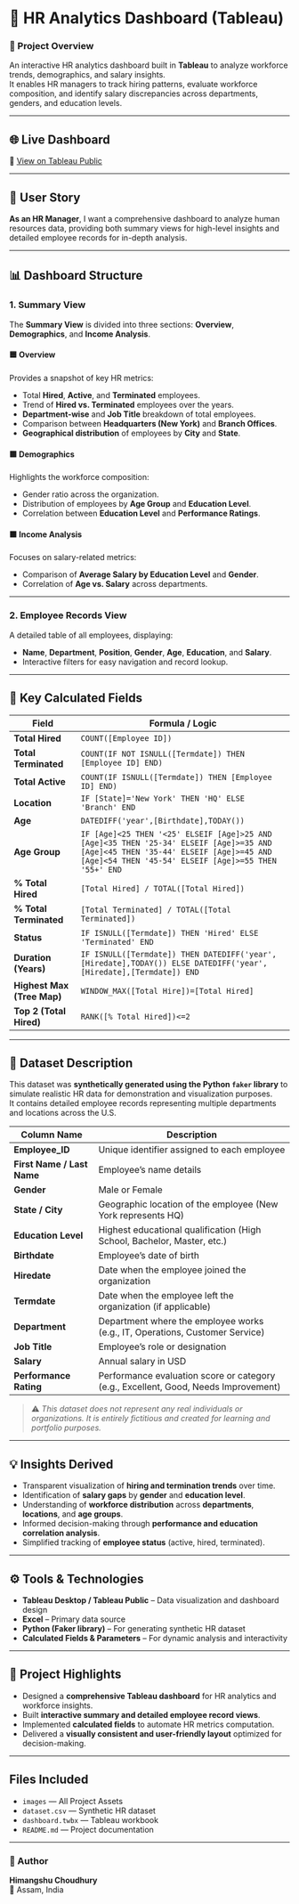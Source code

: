 # 🧩 HR Analytics Dashboard (Tableau)

### 📘 Project Overview
An interactive HR analytics dashboard built in **Tableau** to analyze workforce trends, demographics, and salary insights.  
It enables HR managers to track hiring patterns, evaluate workforce composition, and identify salary discrepancies across departments, genders, and education levels.

---

## 🌐 Live Dashboard
🔗 [View on Tableau Public](https://public.tableau.com/app/profile/himangshu.choudhury/viz/Human_Resource_Dashboard_Summary_Details/HRDetails) 

---

## 📖 User Story
**As an HR Manager**, I want a comprehensive dashboard to analyze human resources data, providing both summary views for high-level insights and detailed employee records for in-depth analysis.

---

## 📊 Dashboard Structure

### **1. Summary View**
The **Summary View** is divided into three sections: **Overview**, **Demographics**, and **Income Analysis**.

#### 🟦 Overview
Provides a snapshot of key HR metrics:
- Total **Hired**, **Active**, and **Terminated** employees.  
- Trend of **Hired vs. Terminated** employees over the years.  
- **Department-wise** and **Job Title** breakdown of total employees.  
- Comparison between **Headquarters (New York)** and **Branch Offices**.  
- **Geographical distribution** of employees by **City** and **State**.

#### 🟩 Demographics
Highlights the workforce composition:
- Gender ratio across the organization.  
- Distribution of employees by **Age Group** and **Education Level**.  
- Correlation between **Education Level** and **Performance Ratings**.  

#### 🟧 Income Analysis
Focuses on salary-related metrics:
- Comparison of **Average Salary by Education Level** and **Gender**.  
- Correlation of **Age vs. Salary** across departments.  

---

### **2. Employee Records View**
A detailed table of all employees, displaying:
- **Name**, **Department**, **Position**, **Gender**, **Age**, **Education**, and **Salary**.  
- Interactive filters for easy navigation and record lookup.

---

## 🧮 Key Calculated Fields

| Field | Formula / Logic |
|-------|------------------|
| **Total Hired** | `COUNT([Employee ID])` |
| **Total Terminated** | `COUNT(IF NOT ISNULL([Termdate]) THEN [Employee ID] END)` |
| **Total Active** | `COUNT(IF ISNULL([Termdate]) THEN [Employee ID] END)` |
| **Location** | `IF [State]='New York' THEN 'HQ' ELSE 'Branch' END` |
| **Age** | `DATEDIFF('year',[Birthdate],TODAY())` |
| **Age Group** | `IF [Age]<25 THEN '<25' ELSEIF [Age]>25 AND [Age]<35 THEN '25-34' ELSEIF [Age]>=35 AND [Age]<45 THEN '35-44' ELSEIF [Age]>=45 AND [Age]<54 THEN '45-54' ELSEIF [Age]>=55 THEN '55+' END` |
| **% Total Hired** | `[Total Hired] / TOTAL([Total Hired])` |
| **% Total Terminated** | `[Total Terminated] / TOTAL([Total Terminated])` |
| **Status** | `IF ISNULL([Termdate]) THEN 'Hired' ELSE 'Terminated' END` |
| **Duration (Years)** | `IF ISNULL([Termdate]) THEN DATEDIFF('year',[Hiredate],TODAY()) ELSE DATEDIFF('year',[Hiredate],[Termdate]) END` |
| **Highest Max (Tree Map)** | `WINDOW_MAX([Total Hire])=[Total Hired]` |
| **Top 2 (Total Hired)** | `RANK([% Total Hired])<=2` |

---

## 🧾 Dataset Description

This dataset was **synthetically generated using the Python `faker` library** to simulate realistic HR data for demonstration and visualization purposes.  
It contains detailed employee records representing multiple departments and locations across the U.S.

| Column Name | Description |
|--------------|-------------|
| **Employee_ID** | Unique identifier assigned to each employee |
| **First Name / Last Name** | Employee’s name details |
| **Gender** | Male or Female |
| **State / City** | Geographic location of the employee (New York represents HQ) |
| **Education Level** | Highest educational qualification (High School, Bachelor, Master, etc.) |
| **Birthdate** | Employee’s date of birth |
| **Hiredate** | Date when the employee joined the organization |
| **Termdate** | Date when the employee left the organization (if applicable) |
| **Department** | Department where the employee works (e.g., IT, Operations, Customer Service) |
| **Job Title** | Employee’s role or designation |
| **Salary** | Annual salary in USD |
| **Performance Rating** | Performance evaluation score or category (e.g., Excellent, Good, Needs Improvement) |

> ⚠️ *This dataset does not represent any real individuals or organizations. It is entirely fictitious and created for learning and portfolio purposes.*

---

## 💡 Insights Derived

- Transparent visualization of **hiring and termination trends** over time.  
- Identification of **salary gaps** by **gender** and **education level**.  
- Understanding of **workforce distribution** across **departments**, **locations**, and **age groups**.  
- Informed decision-making through **performance and education correlation analysis**.  
- Simplified tracking of **employee status** (active, hired, terminated).  

---

## ⚙️ Tools & Technologies

- **Tableau Desktop / Tableau Public** – Data visualization and dashboard design  
- **Excel** – Primary data source  
- **Python (Faker library)** – For generating synthetic HR dataset  
- **Calculated Fields & Parameters** – For dynamic analysis and interactivity  

---

## 📌 Project Highlights

- Designed a **comprehensive Tableau dashboard** for HR analytics and workforce insights.  
- Built **interactive summary and detailed employee record views**.  
- Implemented **calculated fields** to automate HR metrics computation.  
- Delivered a **visually consistent and user-friendly layout** optimized for decision-making.  

---

## Files Included
- `images` — All Project Assets
- `dataset.csv` — Synthetic HR dataset
- `dashboard.twbx` — Tableau workbook
- `README.md` — Project documentation

---

### 👤 Author
**Himangshu Choudhury**  
📍 Assam, India  

